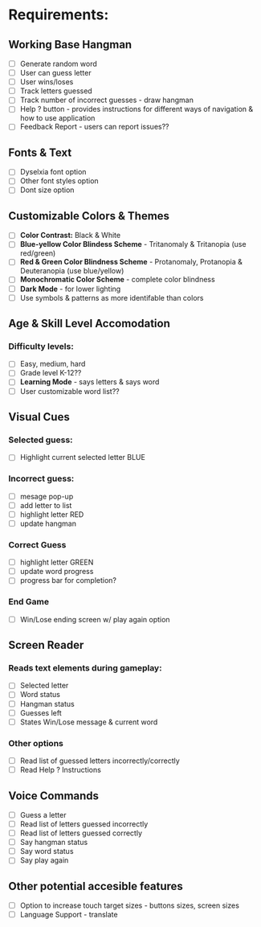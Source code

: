 # Requirements:
## Working Base Hangman
  - [ ] Generate random word
  - [ ] User can guess letter
  - [ ] User wins/loses
  - [ ] Track letters guessed
  - [ ] Track number of incorrect guesses - draw hangman
  - [ ] Help ? button - provides instructions for different ways of navigation & how to use application
  - [ ] Feedback Report - users can report issues??

## Fonts & Text
  - [ ] Dyselxia font option
  - [ ] Other font styles option
  - [ ] Dont size option

## Customizable Colors & Themes
  - [ ] **Color Contrast:** Black & White
  - [ ] **Blue-yellow Color Blindess Scheme** - Tritanomaly & Tritanopia (use red/green)
  - [ ] **Red & Green Color Blindness Scheme** - Protanomaly, Protanopia & Deuteranopia (use blue/yellow)
  - [ ] **Monochromatic Color Scheme** - complete color blindness
  - [ ] **Dark Mode** - for lower lighting
  - [ ] Use symbols & patterns as more identifable than colors  

## Age & Skill Level Accomodation
### Difficulty levels:
  - [ ] Easy, medium, hard
  - [ ] Grade level K-12??
  - [ ] **Learning Mode** - says letters & says word
  - [ ] User customizable word list??

## Visual Cues
### Selected guess:
  - [ ] Highlight current selected letter BLUE
### Incorrect guess:
  - [ ] mesage pop-up
  - [ ] add letter to list
  - [ ] highlight letter RED
  - [ ] update hangman
### Correct Guess
  - [ ] highlight letter GREEN
  - [ ] update word progress
  - [ ] progress bar for completion?
### End Game
  - [ ] Win/Lose ending screen w/ play again option

## Screen Reader
### Reads text elements during gameplay:
  - [ ] Selected letter
  - [ ] Word status
  - [ ] Hangman status
  - [ ] Guesses left
  - [ ] States Win/Lose message & current word
### Other options
  - [ ] Read list of guessed letters incorrectly/correctly
  - [ ] Read Help ? Instructions

## Voice Commands
  - [ ] Guess a letter
  - [ ] Read list of letters guessed incorrectly
  - [ ] Read list of letters guessed correctly
  - [ ] Say hangman status
  - [ ] Say word status
  - [ ] Say play again
## Other potential accesible features
  - [ ] Option to increase touch target sizes - buttons sizes, screen sizes
  - [ ] Language Support - translate
